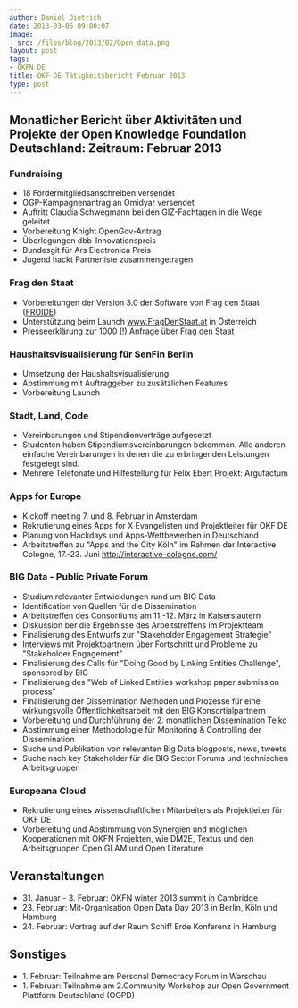 ```yaml
---
author: Daniel Dietrich
date: 2013-03-05 09:00:07
image:
  src: /files/blog/2013/02/Open_data.png
layout: post
tags:
- OKFN DE
title: OKF DE Tätigkeitsbericht Februar 2013
type: post
---
```


## Monatlicher Bericht über Aktivitäten und Projekte der Open Knowledge Foundation Deutschland: Zeitraum: Februar 2013

### Fundraising  
* 18 Fördermitgliedsanschreiben versendet  
* OGP-Kampagnenantrag an Omidyar versendet  
* Auftritt Claudia Schwegmann bei den GIZ-Fachtagen in die Wege geleitet  
* Vorbereitung Knight OpenGov-Antrag  
* Überlegungen dbb-Innovationspreis  
* Bundesgit für Ars Electronica Preis  
* Jugend hackt Partnerliste zusammengetragen

### Frag den Staat  
* Vorbereitungen der Version 3.0 der Software von Frag den Staat ([FROIDE](https://github.com/stefanw/froide))  
* Unterstützung beim Launch www.FragDenStaat.at in Österreich  
* [Presseerklärung](https://fragdenstaat.de/presse/2013-02-26-tausend-anfragen/) zur 1000 (!) Anfrage über Frag den Staat

### Haushaltsvisualisierung für SenFin Berlin  
* Umsetzung der Haushaltsvisualisierung  
* Abstimmung mit Auftraggeber zu zusätzlichen Features  
* Vorbereitung Launch

### Stadt, Land, Code  
* Vereinbarungen und Stipendienverträge aufgesetzt  
* Studenten haben Stipendiumsvereinbarungen bekommen. Alle anderen einfache Vereinbarungen in denen die zu erbringenden Leistungen festgelegt sind.  
* Mehrere Telefonate und Hilfestellung für Felix Ebert Projekt: Argufactum

### Apps for Europe  
* Kickoff meeting 7. und 8. Februar in Amsterdam  
* Rekrutierung eines Apps for X Evangelisten und Projektleiter für OKF DE  
* Planung von Hackdays und Apps-Wettbewerben in Deutschland  
* Arbeitstreffen zu "Apps and the City Köln" im Rahmen der Interactive Cologne, 17.-23. Juni http://interactive-cologne.com/

### BIG Data - Public Private Forum  
* Studium relevanter Entwicklungen rund um BIG Data  
* Identification von Quellen für die Dissemination  
* Arbeitstreffen des Consortiums am 11.-12. März in Kaiserslautern  
* Diskussion ber die Ergebnisse des Arbeitstreffens im Projektteam  
* Finalisierung des Entwurfs zur "Stakeholder Engagement Strategie"  
* Interviews mit Projektpartnern über Fortschritt und Probleme zu "Stakeholder Engagement"  
* Finalisierung des Calls für "Doing Good by Linking Entities Challenge", sponsored by BIG  
* Finalisierung des "Web of Linked Entities workshop paper submission process"  
* Finalisierung der Dissemination Methoden und Prozesse für eine wirkungsvolle Öffentlichkeitsarbeit mit den BIG Konsortialpartnern  
* Vorbereitung und Durchführung der 2. monatlichen Dissemination Telko  
* Abstimmung einer Methodologie für Monitoring & Controlling der Dissemination  
* Suche und Publikation von relevanten Big Data blogposts, news, tweets  
* Suche nach key Stakeholder für die BIG Sector Forums und technischen Arbeitsgruppen

### Europeana Cloud  
* Rekrutierung eines wissenschaftlichen Mitarbeiters als Projektleiter für OKF DE  
* Vorbereitung und Abstimmung von Synergien und möglichen Kooperationen mit OKFN Projekten, wie DM2E, Textus und den Arbeitsgruppen Open GLAM und Open Literature

## Veranstaltungen

  * 31\. Januar - 3. Februar: OKFN winter 2013 summit in Cambridge
  * 23\. Februar: Mit-Organisation Open Data Day 2013 in Berlin, Köln und Hamburg
  * 24\. Februar: Vortrag auf der Raum Schiff Erde Konferenz in Hamburg

## Sonstiges

  * 1\. Februar: Teilnahme am Personal Democracy Forum in Warschau
  * 1\. Februar: Teilnahme am 2.Community Workshop zur Open Government Plattform Deutschland (OGPD)

 